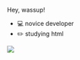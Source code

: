 Hey, wassup!

- 💻 novice developer 
- ✏️ studying html

<a href="https://instagram.com/gabxool" target="_blank"><img src="https://img.shields.io/badge/-Instagram-%23E4405F?style=for-the-badge&logo=instagram&logoColor=white" target="_blank"></a>
